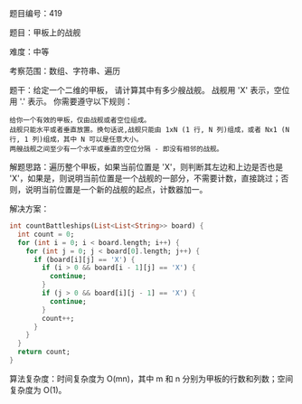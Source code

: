 题目编号：419

题目：甲板上的战舰

难度：中等

考察范围：数组、字符串、遍历

题干：给定一个二维的甲板， 请计算其中有多少艘战舰。 战舰用 'X' 表示，空位用 '.' 表示。 你需要遵守以下规则：

    给你一个有效的甲板，仅由战舰或者空位组成。
    战舰只能水平或者垂直放置。换句话说,战舰只能由 1xN (1 行, N 列)组成，或者 Nx1 (N 行, 1 列)组成，其中 N 可以是任意大小。
    两艘战舰之间至少有一个水平或垂直的空位分隔 - 即没有相邻的战舰。

解题思路：遍历整个甲板，如果当前位置是 'X'，则判断其左边和上边是否也是 'X'，如果是，则说明当前位置是一个战舰的一部分，不需要计数，直接跳过；否则，说明当前位置是一个新的战舰的起点，计数器加一。

解决方案：

```dart
int countBattleships(List<List<String>> board) {
  int count = 0;
  for (int i = 0; i < board.length; i++) {
    for (int j = 0; j < board[0].length; j++) {
      if (board[i][j] == 'X') {
        if (i > 0 && board[i - 1][j] == 'X') {
          continue;
        }
        if (j > 0 && board[i][j - 1] == 'X') {
          continue;
        }
        count++;
      }
    }
  }
  return count;
}
```

算法复杂度：时间复杂度为 O(mn)，其中 m 和 n 分别为甲板的行数和列数；空间复杂度为 O(1)。